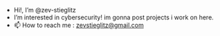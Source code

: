 - Hi!, I’m @zev-stieglitz
- I’m interested in cybersecurity! im gonna post projects i work on here. 
- 📫 How to reach me : zevstieglitz@gmail.com
